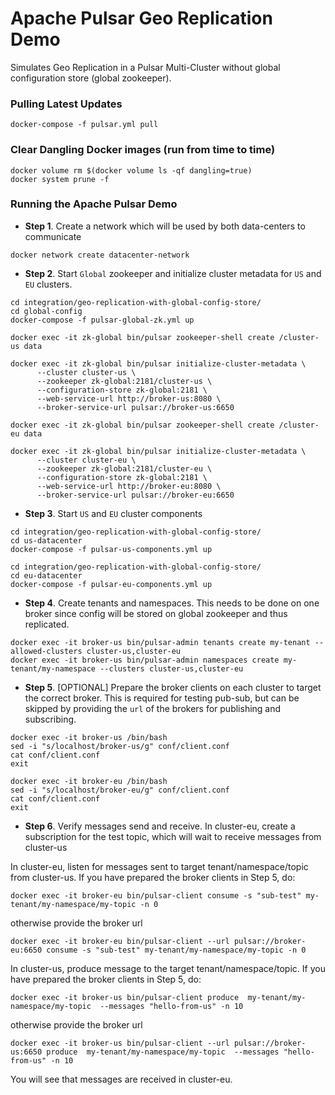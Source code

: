 # Apache Pulsar Geo Replication Demo
Simulates Geo Replication in a Pulsar Multi-Cluster without global configuration store (global zookeeper).

### Pulling Latest Updates
```
docker-compose -f pulsar.yml pull
```

### Clear Dangling Docker images (run from time to time)
```
docker volume rm $(docker volume ls -qf dangling=true)
docker system prune -f
```

### Running the Apache Pulsar Demo

- **Step 1**. Create a network which will be used by both data-centers to communicate

```
docker network create datacenter-network
```

- **Step 2**. Start `Global` zookeeper and initialize cluster metadata for `US` and `EU` clusters.
```
cd integration/geo-replication-with-global-config-store/
cd global-config
docker-compose -f pulsar-global-zk.yml up
```

```
docker exec -it zk-global bin/pulsar zookeeper-shell create /cluster-us data

docker exec -it zk-global bin/pulsar initialize-cluster-metadata \
      --cluster cluster-us \
      --zookeeper zk-global:2181/cluster-us \
      --configuration-store zk-global:2181 \
      --web-service-url http://broker-us:8080 \
      --broker-service-url pulsar://broker-us:6650
```

```
docker exec -it zk-global bin/pulsar zookeeper-shell create /cluster-eu data

docker exec -it zk-global bin/pulsar initialize-cluster-metadata \
      --cluster cluster-eu \
      --zookeeper zk-global:2181/cluster-eu \
      --configuration-store zk-global:2181 \
      --web-service-url http://broker-eu:8080 \
      --broker-service-url pulsar://broker-eu:6650
```

- **Step 3**. Start `US` and `EU` cluster components

```
cd integration/geo-replication-with-global-config-store/
cd us-datacenter
docker-compose -f pulsar-us-components.yml up
```

```
cd integration/geo-replication-with-global-config-store/
cd eu-datacenter
docker-compose -f pulsar-eu-components.yml up
```
  
- **Step 4**. Create tenants and namespaces. This needs to be done on one broker since config will be stored on global zookeeper and thus replicated.

```
docker exec -it broker-us bin/pulsar-admin tenants create my-tenant --allowed-clusters cluster-us,cluster-eu
docker exec -it broker-us bin/pulsar-admin namespaces create my-tenant/my-namespace --clusters cluster-us,cluster-eu
```

- **Step 5**. [OPTIONAL] Prepare the broker clients on each cluster to target the correct broker. This is required for testing pub-sub, but can be 
skipped by providing the `url` of the brokers for publishing and subscribing.

```
docker exec -it broker-us /bin/bash
sed -i "s/localhost/broker-us/g" conf/client.conf
cat conf/client.conf
exit
```

```
docker exec -it broker-eu /bin/bash
sed -i "s/localhost/broker-eu/g" conf/client.conf
cat conf/client.conf
exit
```

- **Step 6**. Verify messages send and receive. In cluster-eu, create a subscription for the test topic, which will wait to receive messages from cluster-us

In cluster-eu, listen for messages sent to target tenant/namespace/topic from cluster-us. If you have prepared the broker clients in Step 5, do:
```
docker exec -it broker-eu bin/pulsar-client consume -s "sub-test" my-tenant/my-namespace/my-topic -n 0
```

otherwise provide the broker url

```
docker exec -it broker-eu bin/pulsar-client --url pulsar://broker-eu:6650 consume -s "sub-test" my-tenant/my-namespace/my-topic -n 0
```


In cluster-us, produce message to the target tenant/namespace/topic. If you have prepared the broker clients in Step 5, do:
```
docker exec -it broker-us bin/pulsar-client produce  my-tenant/my-namespace/my-topic  --messages "hello-from-us" -n 10
```

otherwise provide the broker url

```
docker exec -it broker-us bin/pulsar-client --url pulsar://broker-us:6650 produce  my-tenant/my-namespace/my-topic  --messages "hello-from-us" -n 10
```

You will see that messages are received in cluster-eu.

